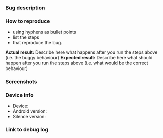 ### Bug description
<!--
A detailed description of the bug. More information is better.
Be sure to include any extra information about your device that could be a factor.
Also include the value of any relevant preferences you have set in the app.
-->

### How to reproduce
- using hyphens as bullet points
- list the steps
- that reproduce the bug.

**Actual result:** Describe here what happens after you run the steps above (i.e. the buggy behaviour)
**Expected result:** Describe here what should happen after you run the steps above (i.e. what would be the correct behaviour)

### Screenshots
<!-- You can drag and drop images here -->

### Device info
- Device:
- Android version:
- Silence version:

### Link to debug log
<!--
Immediately after the bug has happened capture a debug log via Settings -> Advanced -> Submit log and paste the link here.
If you can't access the menu, you can use ADB to grab the debug log: `adb logcat | grep $(adb shell ps | grep org.smssecure.smssecure | cut -c10-15)`.
If your debug log contains sensitive data, you can censor it (please don't remove any relevant data) or send it to support@silence.im instead
-->
